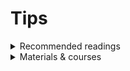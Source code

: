 # Tips

<details>
  <summary>Recommended readings</summary>
  
  <summary> Google Earth Engine and Artificial Intelligence (AI): A Comprehensive Review</summary>
📄 In this article, the authors provided a systematic review of relevant literature to identify recent research that incorporates AI methods in GEE.
Then, they discuss some of the major challenges of integrating GEE and AI and identify several priorities for future research.

🟢 Here are some important points and info from the paper that I would like to highlight:

➡️ About 25 PB of data are being generated per day at Google, a significant portion of which is spatio-temporal data.

➡️ The primary applications that have applied GEE integrated with AI are crop, LULC, vegetation, wetland, water, and forest.

➡️ Land cover classification is the 2nd-most-developed domain area using GEE and AI, followed by forest and deforestation monitoring.

➡️ The primary study areas are China, Brazil and USA.

➡️ The most-used remote sensing data types are Landsat 8 OLI, Landsat 5 TM, Landsat 7 ETM+.

➡️ Random Forest, Support Vector Machine and Classification and Regression Tree are the most popular Machine Learning models.

➡️ The top evaluation metrics used are: overall accuracy, producer's accuracy, user's accuracy and Kappa.

➡️ SAR imagery is often used in water mapping of flood monitoring analyses because of its ability to see through clouds and work over spatial scales.

⚠️ GEE compute limits:

➡️  Authors often ran into memory errors when analyzing too many field samples/observations.

➡️  This also happened when the size of the author's input data was too large more generally and it was difficult to know beforehand if intermediate processing steps would trigger this error.

➡️  Many authors had to export data as part of their analysis to access functionality not on GEE or because using GEE would make them run out of the amount of free compute provided. For example, every image uploaded to GEE is limited to 10 GB. As the authors used subcentimeter drone imagery, they had to downsize each image before uploading it, resulting in a loss of resolution.

📰 [*Check out this paper*](https://www.mdpi.com/2072-4292/14/14/3253)

<div align="center">
<img src="https://github.com/rafaelatiengo/Tips/blob/main/Images/GEE_AI.png" width="700" height="700" />
</div>


<summary>Fifty years of Landsat science and impacts</summary>

  Uncover the incredible story of Landsat's 50-year journey! Discover how this pioneering remote sensing technology has transformed our understanding of Earth and its dynamic changes.

📰 [*Check out this paper*](https://www.sciencedirect.com/science/article/pii/S0034425722003054)

<div align="center">
<img src="https://github.com/rafaelatiengo/Tips/blob/main/Images/Landsat_50y.png" width="700" height="700" />
</div>

<summary> Google Earth Engine: A Global Analysis and Future Trends</summary>
Are you interested in understanding the primary applications of the Google Earth Engine? 
Would you like to know which articles are most frequently cited? 
Which nations are at the forefront of utilizing this platform?

📰 [*Check out this paper*](https://www.mdpi.com/2072-4292/15/14/3675)

<div align="center">
<img src="https://github.com/rafaelatiengo/Tips/blob/main/Images/GEE_Global_Analysis.png" width="700" height="700"/>
</div>
</details>


<details>
<summary>Materials & courses</summary>

  <summary> 5 materials to get started with Vegetation Indices </summary>
🌱 5 materials that will help you to study & understand Vegetation Indices through Remote Sensing🛰️

1️⃣ [*EVI from First Principles*](https://www.linkedin.com/feed/update/urn:li:activity:7082367195699154944?updateEntityUrn=urn%3Ali%3Afs_updateV2%3A%28urn%3Ali%3Aactivity%3A7082367195699154944%2CFEED_DETAIL%2CEMPTY%2CDEFAULT%2Cfalse%29)

2️⃣ [*In the Field: NDVI, SAVI, EVI Compared*](https://www.linkedin.com/feed/update/urn:li:activity:7085288082001825792?updateEntityUrn=urn%3Ali%3Afs_updateV2%3A%28urn%3Ali%3Aactivity%3A7085288082001825792%2CFEED_DETAIL%2CEMPTY%2CDEFAULT%2Cfalse%29)

3️⃣ [*NDVI from First Principles*](https://www.linkedin.com/feed/update/urn:li:activity:7074073312250777600?updateEntityUrn=urn%3Ali%3Afs_updateV2%3A%28urn%3Ali%3Aactivity%3A7074073312250777600%2CFEED_DETAIL%2CEMPTY%2CDEFAULT%2Cfalse%29)

4️⃣ [*Creating and Using Normalized Difference Vegetation Index (NDVI) from Satellite Imagery*](https://appliedsciences.nasa.gov/join-mission/training/english/arset-creating-and-using-normalized-difference-vegetation-index-ndvi)

5️⃣ [*Monitoring Aquatic Vegetation with Remote Sensing*](https://appliedsciences.nasa.gov/join-mission/training/english/arset-monitoring-aquatic-vegetation-remote-sensing)

<summary> 5 NASA ARSET materials to get started with land cover mapping </summary>
🗺️ 5 NASA ARSET materials for land cover mapping:

1️⃣ [*Using Google Earth Engine for Land Monitoring Applications*](http://appliedsciences.nasa.gov/join-mission/training/english/arset-using-google-earth-engine-land-monitoring-applications)

2️⃣ [*SAR for Landcover Applications*](http://appliedsciences.nasa.gov/join-mission/training/english/arset-sar-landcover-applications)

3️⃣ [*Land Cover Classification with Satellite Imagery*](https://appliedsciences.nasa.gov/join-mission/training/english/arset-land-cover-classification-satellite-imagery)

4️⃣ [*Accuracy Assessment of a Land Cover Classification*](https://appliedsciences.nasa.gov/join-mission/training/english/arset-accuracy-assessment-land-cover-classification)

5️⃣ [*Change Detection for Land Cover Mapping*](https://appliedsciences.nasa.gov/join-mission/training/english/arset-change-detection-land-cover-mapping)

</details>
